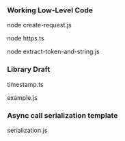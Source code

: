 ### Working Low-Level Code

node create-request.js

node https.ts

node extract-token-and-string.js


### Library Draft

timestamp.ts

example.js


### Async call serialization template

serialization.js
